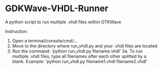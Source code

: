 # GDKWave-VHDL-Runner
A python script to run mulitple .vhdl files within GTKWave

Instruction:
1. Open a terminal/console/cmd/...
2. Move to the directory where run_vhdl.py and your .vhdl files are located
3. Run the command: 'python run_vhdl.py filename.vhdl'
3a. To run multiple .vhdl files, type all filenames after each other splitted by a blank. Example: 'python run_vhdl.py filename1.vhdl filename2.vhdl'

